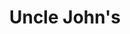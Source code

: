 ---
title: "Uncle John's"
url: /quezon-city/uncle-johns-e-rodriguez-jr-avenue-2/
shop: Lebensmittel
---
